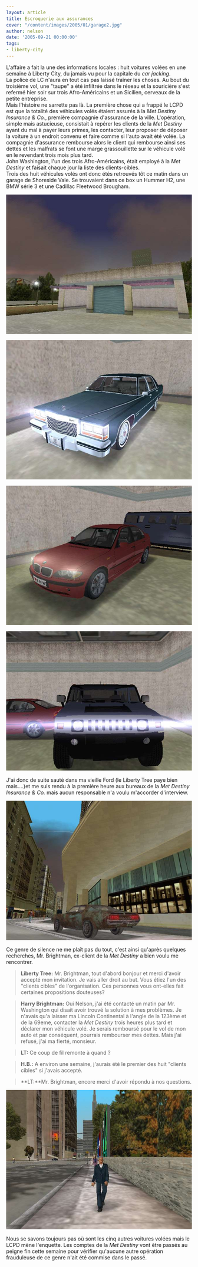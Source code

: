 ```yaml
---
layout: article
title: Escroquerie aux assurances
cover: "/content/images/2005/01/garage2.jpg"
author: nelson
date: '2005-09-21 00:00:00'
tags:
- liberty-city
---
```


L'affaire a fait la une des informations locales : huit voitures volées en une semaine à Liberty City, du jamais vu pour la capitale du _car jacking_.  
La police de LC n'aura en tout cas pas laissé traîner les choses. Au bout du troisième vol, une "taupe" a été infiltrée dans le réseau et la souricière s'est refermé hier soir sur trois Afro-Américains et un Sicilien, cerveaux de la petite entreprise.  
Mais l'histoire ne sarrette pas là. La première chose qui a frappé le LCPD est que la totalité des véhicules volés étaient assurés à la _Met Destiny Insurance & Co._, première compagnie d'assurance de la ville. L'opération, simple mais astucieuse, consistait à repérer les clients de la _Met Destiny_ ayant du mal à payer leurs primes, les contacter, leur proposer de déposer la voiture à un endroit convenu et faire comme si l'auto avait été volée. La compagnie d'assurance rembourse alors le client qui rembourse ainsi ses dettes et les malfrats se font une marge grassouillette sur le véhicule volé en le revendant trois mois plus tard.  
John Washington, l'un des trois Afro-Américains, était employé à la _Met Destiny_ et faisait chaque jour la liste des clients-cibles.  
Trois des huit véhicules volés ont donc étés retrouvés tôt ce matin dans un garage de Shoreside Vale. Se trouvaient dans ce box un Hummer H2, une BMW série 3 et une Cadillac Fleetwood Brougham.

![](  /content/images/2005/01/garage1.jpg)

![](  /content/images/2005/01/garage3.jpg)

![](  /content/images/2005/01/garage4.jpg)

![Les véhicules volés du garage de Shoreside Vale.](  /content/images/2005/01/garage5.jpg)

J'ai donc de suite sauté dans ma vieille Ford (le Liberty Tree paye bien mais....)et me suis rendu à la première heure aux bureaux de la _Met Destiny Insurance & Co._ mais aucun responsable n'a voulu m'accorder d'interview.

![Les bureaux de la Met Destiny Insurance Co. à Staunton Island.](  /content/images/2005/01/metdestiny.jpg)

Ce genre de silence ne me plaît pas du tout, c'est ainsi qu'après quelques recherches, Mr. Brightman, ex-client de la _Met Destiny_ a bien voulu me rencontrer.

> **Liberty Tree:** Mr. Brightman, tout d'abord bonjour et merci d'avoir accepté mon invitation. Je vais aller droit au but. Vous étiez l'un des "clients cibles" de l'organisation. Ces personnes vous ont-elles fait certaines propositions douteuses?

> **Harry Brightman:** Oui Nelson, j'ai été contacté un matin par Mr. Washington qui disait avoir trouvé la solution à mes problèmes. Je n'avais qu'a laisser ma Lincoln Continental à l'angle de la 123ème et de la 69eme, contacter la _Met Destiny_ trois heures plus tard et déclarer mon véhicule volé. Je serais remboursé pour le vol de mon auto et par conséquent, pourrais rembourser mes dettes. Mais j'ai refusé, j'ai ma fierté, monsieur.

> **LT:** Ce coup de fil remonte à quand ?

> **H.B.:** A environ une semaine, j'aurais été le premier des huit "clients cibles" si j'avais accepté.

> \*\*LT:\*\*Mr. Brightman, encore merci d'avoir répondu à nos questions.

![Harry Brightman.](  /content/images/2005/01/harry.jpg)

Nous se savons toujours pas où sont les cinq autres voitures volées mais le LCPD mène l'enquette. Les comptes de la _Met Destiny_ vont être passés au peigne fin cette semaine pour vérifier qu'aucune autre opération frauduleuse de ce genre n'ait été commise dans le passé.

<!--kg-card-end: markdown-->
